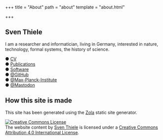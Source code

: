 +++
title = "About"
path = "about"
template = "about.html"

+++

## Sven Thiele

I am a researcher and informatician, living in Germany, interested in nature, technology, formal systems, the history of science.

● [CV](/cv) \
● [Publications](/publications) \
● [Software](/software) \
● [@GitHub](https://github.com/sthiele) \
● [@Max-Planck-Institute](http://www.mpi-magdeburg.mpg.de/person/28523/842836) \
● [@Mastodon](https://scholar.social/@sthiele)

## How this site is made

This site has been generated using the [Zola](https://www.getzola.org/)
static site generator.

  <a rel="license" href="http://creativecommons.org/licenses/by/4.0/"><img alt="Creative Commons License" style="border-width:0" src="https://i.creativecommons.org/l/by/4.0/80x15.png" /></a><br /><span xmlns:dct="http://purl.org/dc/terms/" property="dct:title">The website content</span> by <a xmlns:cc="http://creativecommons.org/ns#" href="https://sthiele.github.io/" property="cc:attributionName" rel="cc:attributionURL">Sven Thiele</a> is licensed under a <a rel="license" href="http://creativecommons.org/licenses/by/4.0/">Creative Commons Attribution 4.0 International License</a>.

